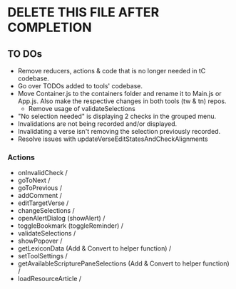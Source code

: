 # DELETE THIS FILE AFTER COMPLETION

## TO DOs

- Remove reducers, actions & code that is no longer needed in tC codebase.
- Go over TODOs added to tools' codebase.
- Move Container.js to the containers folder and rename it to Main.js or App.js. Also make the respective changes in both tools (tw & tn) repos.
  - Remove usage of validateSelections
- "No selection needed" is displaying 2 checks in the grouped menu.
- Invalidations are not being recorded and/or displayed.
- Invalidating a verse isn't removing the selection previously recorded.
- Resolve issues with updateVerseEditStatesAndCheckAlignments

### Actions

- onInvalidCheck /
- goToNext /
- goToPrevious /
- addComment /
- editTargetVerse /
- changeSelections /
- openAlertDialog (showAlert) /
- toggleBookmark (toggleReminder) /
- validateSelections /
- showPopover /
- getLexiconData (Add & Convert to helper function) /
- setToolSettings /
- getAvailableScripturePaneSelections (Add & Convert to helper function) /
- loadResourceArticle /

